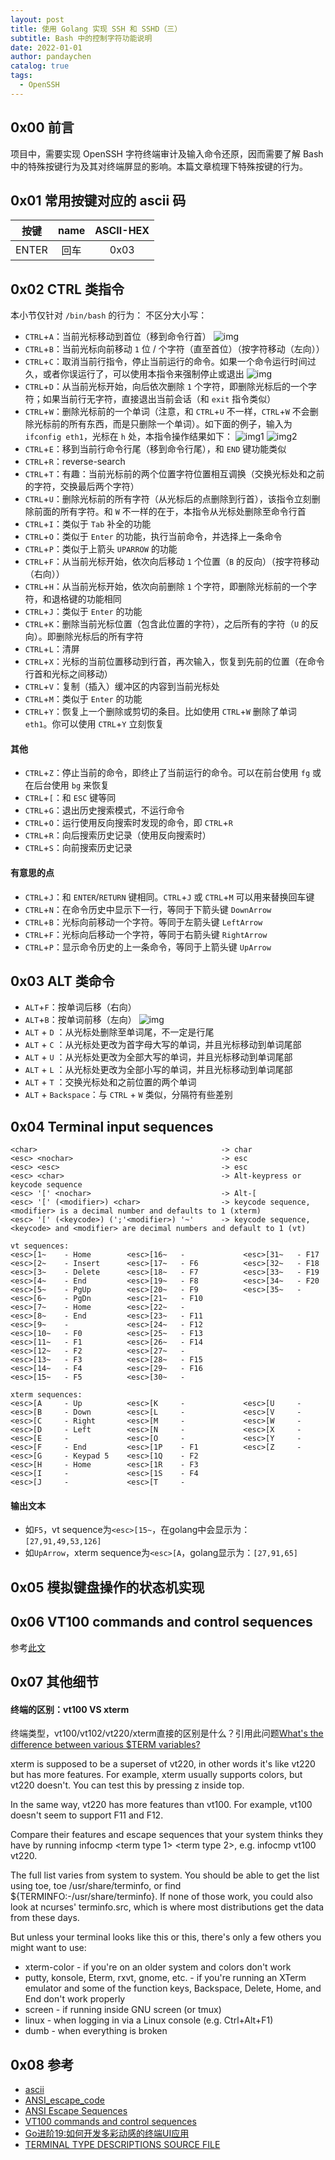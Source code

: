 ```yaml
---
layout: post
title: 使用 Golang 实现 SSH 和 SSHD（三）
subtitle: Bash 中的控制字符功能说明
date: 2022-01-01
author: pandaychen
catalog: true
tags:
  - OpenSSH
---
```


## 0x00 前言
项目中，需要实现 OpenSSH 字符终端审计及输入命令还原，因而需要了解 Bash 中的特殊按键行为及其对终端屏显的影响。本篇文章梳理下特殊按键的行为。


##	0x01	常用按键对应的 ascii 码

| 按键 | name | ASCII-HEX |
| :-----:| :----: | :----: |
| ENTER| 回车	| 0x03 |


## 	0x02 CTRL 类指令
本小节仅针对 `/bin/bash` 的行为：
不区分大小写：
-	`CTRL`+`A`：当前光标移动到首位（移到命令行首）
![img](https://raw.githubusercontent.com/pandaychen/pandaychen.github.io/master/blog_img/2022/bash/ctrl-a.png)
-	`CTRL`+`B`：当前光标向前移动 `1` 位 / 个字符（直至首位）（按字符移动（左向））
-	`CTRL`+`C`：取消当前行指令，停止当前运行的命令。如果一个命令运行时间过久，或者你误运行了，可以使用本指令来强制停止或退出
![img](https://raw.githubusercontent.com/pandaychen/pandaychen.github.io/master/blog_img/2022/bash/ctrl-c.png)
-	`CTRL`+`D`：从当前光标开始，向后依次删除 `1` 个字符，即删除光标后的一个字符；如果当前行无字符，直接退出当前会话（和 `exit` 指令类似）
-	`CTRL`+`W`：删除光标前的一个单词（注意，和 `CTRL`+`U` 不一样，`CTRL`+`W` 不会删除光标前的所有东西，而是只删除一个单词）。如下面的例子，输入为 `ifconfig eth1`，光标在 `h` 处，本指令操作结果如下：
![img1](https://raw.githubusercontent.com/pandaychen/pandaychen.github.io/master/blog_img/2022/bash/ctrl-w1.png)
![img2](https://raw.githubusercontent.com/pandaychen/pandaychen.github.io/master/blog_img/2022/bash/ctrl-w2.png)
- `CTRL`+`E`：移到当前行命令行尾（移到命令行尾），和 `END` 键功能类似
-	`CTRL`+`R`：reverse-search
-	`CTRL`+`T`：有趣：当前光标前的两个位置字符位置相互调换（交换光标处和之前的字符，交换最后两个字符）
-	`CTRL`+`U`：删除光标前的所有字符（从光标后的点删除到行首），该指令立刻删除前面的所有字符。和 `W` 不一样的在于，本指令从光标处删除至命令行首
-	`CTRL`+`I`：类似于 `Tab` 补全的功能
-	`CTRL`+`O`：类似于 `Enter` 的功能，执行当前命令，并选择上一条命令
-	`CTRL`+`P`：类似于上箭头 `UPARROW` 的功能
-	`CTRL`+`F`：从当前光标开始，依次向后移动 `1` 个位置（`B` 的反向）（按字符移动（右向））
-	`CTRL`+`H`：从当前光标开始，依次向前删除 `1` 个字符，即删除光标前的一个字符，和退格键的功能相同
-	`CTRL`+`J`：类似于 `Enter` 的功能
-	`CTRL`+`K`：删除当前光标位置（包含此位置的字符），之后所有的字符（`U` 的反向）。即删除光标后的所有字符
-	`CTRL`+`L`：清屏
-	`CTRL`+`X`：光标的当前位置移动到行首，再次输入，恢复到先前的位置（在命令行首和光标之间移动）
-	`CTRL`+`V`：复制（插入）缓冲区的内容到当前光标处
-	`CTRL`+`M`：类似于 `Enter` 的功能
- `CTRL`+`Y`：恢复上一个删除或剪切的条目。比如使用 `CTRL`+`W` 删除了单词 `eth1`。你可以使用 `CTRL`+`Y` 立刻恢复

####  其他
- `CTRL`+`Z`：停止当前的命令，即终止了当前运行的命令。可以在前台使用 `fg` 或在后台使用 `bg` 来恢复
- `CTRL`+`[`：和 `ESC` 键等同
- `CTRL`+`G`：退出历史搜索模式，不运行命令
- `CTRL`+`O`：运行使用反向搜索时发现的命令，即 `CTRL`+`R`
- `CTRL`+`R`：向后搜索历史记录（使用反向搜索时）
- `CTRL`+`S`：向前搜索历史记录

####  有意思的点
- `CTRL`+`J`：和 `ENTER`/`RETURN` 键相同。`CTRL`+`J` 或 `CTRL`+`M` 可以用来替换回车键
- `CTRL`+`N`：在命令历史中显示下一行，等同于下箭头键 `DownArrow`
- `CTRL`+`B`：光标向前移动一个字符。等同于左箭头键 `LeftArrow`
- `CTRL`+`F`：光标向后移动一个字符，等同于右箭头键 `RightArrow`
- `CTRL`+`P`：显示命令历史的上一条命令，等同于上箭头键 `UpArrow`

##  0x03  ALT 类命令
- `ALT`+`F`：按单词后移（右向）
- `ALT`+`B`：按单词前移（左向）
![img](https://raw.githubusercontent.com/pandaychen/pandaychen.github.io/master/blog_img/2022/bash/alt-b.png)
- `ALT` + `D` ：从光标处删除至单词尾，不一定是行尾
- `ALT` + `C` ：从光标处更改为首字母大写的单词，并且光标移动到单词尾部
- `ALT` + `U` ：从光标处更改为全部大写的单词，并且光标移动到单词尾部
- `ALT` + `L` ：从光标处更改为全部小写的单词，并且光标移动到单词尾部
- `ALT` + `T` ：交换光标处和之前位置的两个单词
- `ALT` + `Backspace`：与 `CTRL` + `W` 类似，分隔符有些差别

##  0x04  Terminal input sequences

```text
<char>                                         -> char
<esc> <nochar>                                 -> esc
<esc> <esc>                                    -> esc
<esc> <char>                                   -> Alt-keypress or keycode sequence
<esc> '[' <nochar>                             -> Alt-[
<esc> '[' (<modifier>) <char>                  -> keycode sequence, <modifier> is a decimal number and defaults to 1 (xterm)
<esc> '[' (<keycode>) (';'<modifier>) '~'      -> keycode sequence, <keycode> and <modifier> are decimal numbers and default to 1 (vt)
```

```text
vt sequences:
<esc>[1~    - Home        <esc>[16~   -             <esc>[31~   - F17
<esc>[2~    - Insert      <esc>[17~   - F6          <esc>[32~   - F18
<esc>[3~    - Delete      <esc>[18~   - F7          <esc>[33~   - F19
<esc>[4~    - End         <esc>[19~   - F8          <esc>[34~   - F20
<esc>[5~    - PgUp        <esc>[20~   - F9          <esc>[35~   - 
<esc>[6~    - PgDn        <esc>[21~   - F10         
<esc>[7~    - Home        <esc>[22~   -             
<esc>[8~    - End         <esc>[23~   - F11         
<esc>[9~    -             <esc>[24~   - F12         
<esc>[10~   - F0          <esc>[25~   - F13         
<esc>[11~   - F1          <esc>[26~   - F14         
<esc>[12~   - F2          <esc>[27~   -             
<esc>[13~   - F3          <esc>[28~   - F15         
<esc>[14~   - F4          <esc>[29~   - F16         
<esc>[15~   - F5          <esc>[30~   -

xterm sequences:
<esc>[A     - Up          <esc>[K     -             <esc>[U     -
<esc>[B     - Down        <esc>[L     -             <esc>[V     -
<esc>[C     - Right       <esc>[M     -             <esc>[W     -
<esc>[D     - Left        <esc>[N     -             <esc>[X     -
<esc>[E     -             <esc>[O     -             <esc>[Y     -
<esc>[F     - End         <esc>[1P    - F1          <esc>[Z     -
<esc>[G     - Keypad 5    <esc>[1Q    - F2       
<esc>[H     - Home        <esc>[1R    - F3       
<esc>[I     -             <esc>[1S    - F4       
<esc>[J     -             <esc>[T     - 
```

####  输出文本
- 如`F5`，vt sequence为`<esc>[15~`，在golang中会显示为：`[27,91,49,53,126]`
- 如`UpArrow`，xterm sequence为`<esc>[A`，golang显示为：`[27,91,65]`


##  0x05  模拟键盘操作的状态机实现

##  0x06  VT100 commands and control sequences
参考[此文](http://www.braun-home.net/michael/info/misc/VT100_commands.htm)

##  0x07  其他细节

####  终端的区别：vt100 VS xterm
终端类型，vt100/vt102/vt220/xterm直接的区别是什么？引用此问题[What's the difference between various $TERM variables?](https://unix.stackexchange.com/questions/43945/whats-the-difference-between-various-term-variables)

xterm is supposed to be a superset of vt220, in other words it's like vt220 but has more features. For example, xterm usually supports colors, but vt220 doesn't. You can test this by pressing z inside top.

In the same way, vt220 has more features than vt100. For example, vt100 doesn't seem to support F11 and F12.

Compare their features and escape sequences that your system thinks they have by running infocmp <term type 1> <term type 2>, e.g. infocmp vt100 vt220.

The full list varies from system to system. You should be able to get the list using toe, toe /usr/share/terminfo, or find ${TERMINFO:-/usr/share/terminfo}. If none of those work, you could also look at ncurses' terminfo.src, which is where most distributions get the data from these days.

But unless your terminal looks like this or this, there's only a few others you might want to use:

- xterm-color - if you're on an older system and colors don't work
- putty, konsole, Eterm, rxvt, gnome, etc. - if you're running an XTerm emulator and some of the function keys, Backspace, Delete, Home, and End don't work properly
- screen - if running inside GNU screen (or tmux)
- linux - when logging in via a Linux console (e.g. Ctrl+Alt+F1)
- dumb - when everything is broken

##  0x08  参考
- [ascii](https://zh.wikipedia.org/zh/ASCII)
- [ANSI_escape_code](https://en.wikipedia.org/wiki/ANSI_escape_code)
- [ANSI Escape Sequences](https://gist.github.com/fnky/458719343aabd01cfb17a3a4f7296797)
- [VT100 commands and control sequences](http://www.braun-home.net/michael/info/misc/VT100_commands.htm)
- [Go进阶19:如何开发多彩动感的终端UI应用](https://mojotv.cn/tutorial/golang-term-tty-pty-vt100)
- [TERMINAL TYPE DESCRIPTIONS SOURCE FILE](https://invisible-island.net/ncurses/terminfo.src.html)